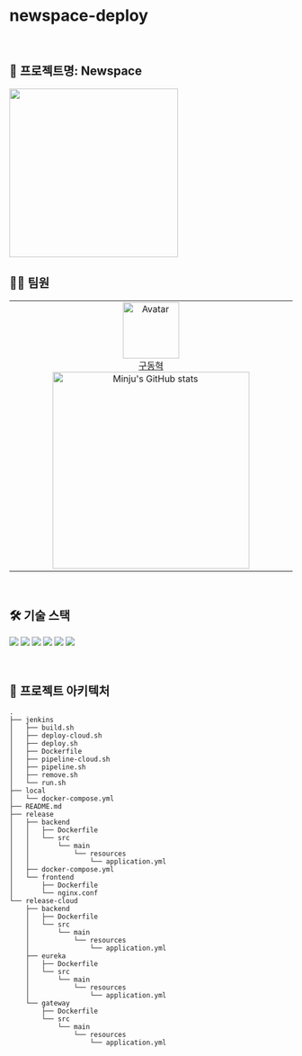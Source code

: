 # newspace-deploy


<br>

## 📍 프로젝트명: Newspace
<img src="https://github.com/user-attachments/assets/04d415b7-b379-4a0b-9aba-ff1d3609db85" width="300" />
<br>


## 👩‍💻 팀원
<table>
    <tr>
        <!-- 첫 번째 팀원 -->
        <td align="center" width="50%">
            <img src="https://avatars.githubusercontent.com/dhku" alt="Avatar" width="100px"/><br/>
            <a href="https://github.com/dhku">구동혁</a>
            <br/>
            <img src="https://github-readme-stats.vercel.app/api?username=dhku&show_icons=true&theme=transparent" alt="Minju's GitHub stats" width="350px"/>
        </td>
    </tr>
</table>
<br/>

## 🛠️ 기술 스택

<img src="https://img.shields.io/badge/HTML5-E34F26?style=for-the-badge&logo=HTML5&logoColor=white"> <img src="https://img.shields.io/badge/CSS3-1572B6?style=for-the-badge&logo=CSS3&logoColor=white"> <img src="https://img.shields.io/badge/JavaScript-F7DF1E?style=for-the-badge&logo=JavaScript&logoColor=black"> <img src="https://img.shields.io/badge/React-61DAFB?style=for-the-badge&logo=React&logoColor=black"> <img src="https://img.shields.io/badge/Vite-646CFF?style=for-the-badge&logo=Vite&logoColor=white"> <img src="https://img.shields.io/badge/Figma-F24E1E?style=for-the-badge&logo=Figma&logoColor=white"> 

<br/>

## 📂 프로젝트 아키텍처

```
.
├── jenkins
│   ├── build.sh
│   ├── deploy-cloud.sh
│   ├── deploy.sh
│   ├── Dockerfile
│   ├── pipeline-cloud.sh
│   ├── pipeline.sh
│   ├── remove.sh
│   └── run.sh
├── local
│   └── docker-compose.yml
├── README.md
├── release
│   ├── backend
│   │   ├── Dockerfile
│   │   └── src
│   │       └── main
│   │           └── resources
│   │               └── application.yml
│   ├── docker-compose.yml
│   └── frontend
│       ├── Dockerfile
│       └── nginx.conf
└── release-cloud
    ├── backend
    │   ├── Dockerfile
    │   └── src
    │       └── main
    │           └── resources
    │               └── application.yml
    ├── eureka
    │   ├── Dockerfile
    │   └── src
    │       └── main
    │           └── resources
    │               └── application.yml
    └── gateway
        ├── Dockerfile
        └── src
            └── main
                └── resources
                    └── application.yml
```
<br/>

